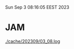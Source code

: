Sun Sep  3 08:16:05 EEST 2023
# JAM
<a href='./cache/202309/03_08.log'>./cache/202309/03_08.log</a>
